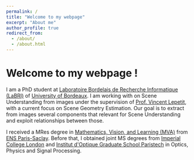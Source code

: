 ```yaml
---
permalink: /
title: "Welcome to my webpage"
excerpt: "About me"
author_profile: true
redirect_from: 
  - /about/
  - /about.html
---
```


Welcome to my webpage !
======

I am a PhD student at [Laboratoire Bordelais de Recherche Informatique (LaBRI)](https://www.labri.fr/) of [University of Bordeaux](https://www.u-bordeaux.com/). I am working with on Scene Understanding from images under the supervision of [Prof. Vincent Lepetit](https://www.labri.fr/perso/vlepetit/), with a current focus on Scene Geometry Estimation. Our goal is to extract from images several components that relevant for Scene Understanding and exploit relationships between those. 

I received a MRes degree in [Mathematics, Vision, and Learning (MVA)](http://math.ens-paris-saclay.fr/version-francaise/formations/master-mva/) from [ENS Paris-Saclay](http://ens-paris-saclay.fr/). Before that, I obtained joint MS degrees from [Imperial College London](https://www.imperial.ac.uk/) and [Institut d'Optique Graduate School Paristech](https://www.institutoptique.fr/) in Optics, Physics and Signal Processing. 
